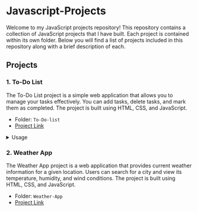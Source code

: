# Javascript-Projects
Welcome to my JavaScript projects repository! This repository contains a collection of JavaScript projects that I have built. Each project is contained within its own folder. Below you will find a list of projects included in this repository along with a brief description of each.

## Projects

### 1. To-Do List

The To-Do List project is a simple web application that allows you to manage your tasks effectively. You can add tasks, delete tasks, and mark them as completed. The project is built using HTML, CSS, and JavaScript.

- Folder: `To-Do-list`
- [Project Link](https://imsp18-to-do-list.netlify.app/)

<details>
  <summary>Usage</summary>
  
-Add a task:

Type the task in the input field.
Press the Enter key or click the "Add" button.
The task will be added to the list.

-Delete a task:

Hover over the task you want to delete.
Click the "Delete" button that appears on the right side of the task.
The task will be removed from the list.

-Mark a task as completed:

Click the checkbox next to the task.
The task will be visually marked as completed.
  
</details>

### 2. Weather App

The Weather App project is a web application that provides current weather information for a given location. Users can search for a city and view its temperature, humidity, and wind conditions. The project is built using HTML, CSS, and JavaScript.

- Folder: `Weather-App`
- [Project Link](https://imsp18-weather-app.netlify.app/)